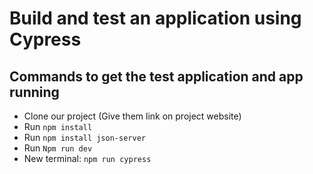 # Build and test an application using Cypress

## Commands to get the test application and app running
- Clone our project (Give them link on project website)
- Run `npm install`
- Run `npm install json-server`
- Run `Npm run dev`
- New terminal: `npm run cypress`

